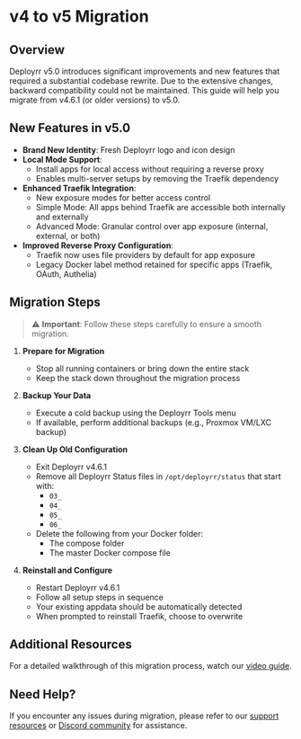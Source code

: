 # v4 to v5 Migration

## Overview

Deployrr v5.0 introduces significant improvements and new features that required a substantial codebase rewrite. Due to the extensive changes, backward compatibility could not be maintained. This guide will help you migrate from v4.6.1 (or older versions) to v5.0.

## New Features in v5.0

- **Brand New Identity**: Fresh Deployrr logo and icon design
- **Local Mode Support**: 
  - Install apps for local access without requiring a reverse proxy
  - Enables multi-server setups by removing the Traefik dependency
- **Enhanced Traefik Integration**:
  - New exposure modes for better access control
  - Simple Mode: All apps behind Traefik are accessible both internally and externally
  - Advanced Mode: Granular control over app exposure (internal, external, or both)
- **Improved Reverse Proxy Configuration**:
  - Traefik now uses file providers by default for app exposure
  - Legacy Docker label method retained for specific apps (Traefik, OAuth, Authelia)

## Migration Steps

> ⚠️ **Important**: Follow these steps carefully to ensure a smooth migration.

1. **Prepare for Migration**
   - Stop all running containers or bring down the entire stack
   - Keep the stack down throughout the migration process
   
2. **Backup Your Data**
   - Execute a cold backup using the Deployrr Tools menu
   - If available, perform additional backups (e.g., Proxmox VM/LXC backup)
   
3. **Clean Up Old Configuration**
   - Exit Deployrr v4.6.1
   - Remove all Deployrr Status files in `/opt/deployrr/status` that start with:
     - `03_`
     - `04_`
     - `05_`
     - `06_`
   - Delete the following from your Docker folder:
     - The compose folder
     - The master Docker compose file

4. **Reinstall and Configure**
   - Restart Deployrr v4.6.1
   - Follow all setup steps in sequence
   - Your existing appdata should be automatically detected
   - When prompted to reinstall Traefik, choose to overwrite

## Additional Resources

For a detailed walkthrough of this migration process, watch our [video guide](https://youtu.be/_9C7bDPveMg).

## Need Help?

If you encounter any issues during migration, please refer to our [support resources](https://docs.deployrr.app/deployrr/get-support) or [Discord community](https://www.simplehomelab.com/discord/) for assistance.